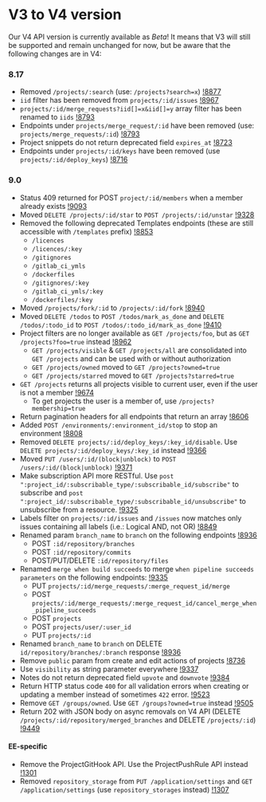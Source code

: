 # V3 to V4 version

Our V4 API version is currently available as *Beta*! It means that V3
will still be supported and remain unchanged for now, but be aware that the following
changes are in V4:

### 8.17

- Removed `/projects/:search` (use: `/projects?search=x`) [!8877](https://gitlab.com/gitlab-org/gitlab-ce/merge_requests/8877)
- `iid` filter has been removed from `projects/:id/issues` [!8967](https://gitlab.com/gitlab-org/gitlab-ce/merge_requests/8967)
- `projects/:id/merge_requests?iid[]=x&iid[]=y` array filter has been renamed to `iids` [!8793](https://gitlab.com/gitlab-org/gitlab-ce/merge_requests/8793)
- Endpoints under `projects/merge_request/:id` have been removed (use: `projects/merge_requests/:id`) [!8793](https://gitlab.com/gitlab-org/gitlab-ce/merge_requests/8793)
- Project snippets do not return deprecated field `expires_at` [!8723](https://gitlab.com/gitlab-org/gitlab-ce/merge_requests/8723)
- Endpoints under `projects/:id/keys` have been removed (use `projects/:id/deploy_keys`) [!8716](https://gitlab.com/gitlab-org/gitlab-ce/merge_requests/8716)

### 9.0

- Status 409 returned for POST `project/:id/members` when a member already exists [!9093](https://gitlab.com/gitlab-org/gitlab-ce/merge_requests/9093)
- Moved `DELETE /projects/:id/star` to `POST /projects/:id/unstar` [!9328](https://gitlab.com/gitlab-org/gitlab-ce/merge_requests/9328)
- Removed the following deprecated Templates endpoints (these are still accessible with `/templates` prefix) [!8853](https://gitlab.com/gitlab-org/gitlab-ce/merge_requests/8853)
  - `/licences`
  - `/licences/:key`
  - `/gitignores`
  - `/gitlab_ci_ymls`
  - `/dockerfiles`
  - `/gitignores/:key`
  - `/gitlab_ci_ymls/:key`
  - `/dockerfiles/:key`
- Moved `/projects/fork/:id` to `/projects/:id/fork` [!8940](https://gitlab.com/gitlab-org/gitlab-ce/merge_requests/8940)
- Moved `DELETE /todos` to `POST /todos/mark_as_done` and `DELETE /todos/:todo_id` to `POST /todos/:todo_id/mark_as_done` [!9410](https://gitlab.com/gitlab-org/gitlab-ce/merge_requests/9410)
- Project filters are no longer available as `GET /projects/foo`, but as `GET /projects?foo=true` instead [!8962](https://gitlab.com/gitlab-org/gitlab-ce/merge_requests/8962)
  - `GET /projects/visible` & `GET /projects/all` are consolidated into `GET /projects` and can be used with or without authorization
  - `GET /projects/owned` moved to `GET /projects?owned=true`
  - `GET /projects/starred` moved to `GET /projects?starred=true`
- `GET /projects` returns all projects visible to current user, even if the user is not a member [!9674](https://gitlab.com/gitlab-org/gitlab-ce/merge_requests/9674)
  - To get projects the user is a member of, use `/projects?membership=true`
- Return pagination headers for all endpoints that return an array [!8606](https://gitlab.com/gitlab-org/gitlab-ce/merge_requests/8606)
- Added `POST /environments/:environment_id/stop` to stop an environment [!8808](https://gitlab.com/gitlab-org/gitlab-ce/merge_requests/8808)
- Removed `DELETE projects/:id/deploy_keys/:key_id/disable`. Use `DELETE projects/:id/deploy_keys/:key_id` instead [!9366](https://gitlab.com/gitlab-org/gitlab-ce/merge_requests/9366)
- Moved `PUT /users/:id/(block|unblock)` to `POST /users/:id/(block|unblock)` [!9371](https://gitlab.com/gitlab-org/gitlab-ce/merge_requests/9371)
- Make subscription API more RESTful. Use `post ":project_id/:subscribable_type/:subscribable_id/subscribe"` to subscribe and `post ":project_id/:subscribable_type/:subscribable_id/unsubscribe"` to unsubscribe from a resource. [!9325](https://gitlab.com/gitlab-org/gitlab-ce/merge_requests/9325)
- Labels filter on `projects/:id/issues` and `/issues` now matches only issues containing all labels (i.e.: Logical AND, not OR) [!8849](https://gitlab.com/gitlab-org/gitlab-ce/merge_requests/8849)
- Renamed param `branch_name` to `branch` on the following endpoints [!8936](https://gitlab.com/gitlab-org/gitlab-ce/merge_requests/8936)
  - POST `:id/repository/branches`
  - POST `:id/repository/commits`
  - POST/PUT/DELETE `:id/repository/files`
- Renamed `merge when build succeeds` to merge `when pipeline succeeds parameters` on the following endpoints: [!9335](https://gitlab.com/gitlab-org/gitlab-ce/merge_requests/)
  - PUT `projects/:id/merge_requests/:merge_request_id/merge`
  - POST `projects/:id/merge_requests/:merge_request_id/cancel_merge_when_pipeline_succeeds`
  - POST `projects`
  - POST `projects/user/:user_id`
  - PUT `projects/:id`
- Renamed `branch_name` to `branch` on DELETE `id/repository/branches/:branch` response [!8936](https://gitlab.com/gitlab-org/gitlab-ce/merge_requests/8936)
- Remove `public` param from create and edit actions of projects [!8736](https://gitlab.com/gitlab-org/gitlab-ce/merge_requests/8736)
- Use `visibility` as string parameter everywhere [!9337](https://gitlab.com/gitlab-org/gitlab-ce/merge_requests/9337)
- Notes do not return deprecated field `upvote` and `downvote` [!9384](https://gitlab.com/gitlab-org/gitlab-ce/merge_requests/9384)
- Return HTTP status code `400` for all validation errors when creating or updating a member instead of sometimes `422` error. [!9523](https://gitlab.com/gitlab-org/gitlab-ce/merge_requests/9523)
- Remove `GET /groups/owned`. Use `GET /groups?owned=true` instead [!9505](https://gitlab.com/gitlab-org/gitlab-ce/merge_requests/9505)
- Return 202 with JSON body on async removals on V4 API (DELETE `/projects/:id/repository/merged_branches` and DELETE `/projects/:id`) [!9449](https://gitlab.com/gitlab-org/gitlab-ce/merge_requests/9449)

#### EE-specific

- Remove the ProjectGitHook API. Use the ProjectPushRule API instead [!1301](https://gitlab.com/gitlab-org/gitlab-ee/merge_requests/1301)
- Removed `repository_storage` from `PUT /application/settings` and `GET /application/settings` (use `repository_storages` instead) [!1307](https://gitlab.com/gitlab-org/gitlab-ee/merge_requests/1307)
